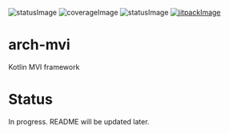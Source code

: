 ![statusImage](https://ci.sunnyday.dev/app/rest/builds/buildType:ArchMvi_Test,branch:name:main/statusIcon)
![coverageImage](https://img.shields.io/endpoint?url=https://kvdb.io/PY9VzGdCHe8YPbKvepE4y4/arch-mvi.main.coverage&logo=TeamCity)
![statusImage](https://img.shields.io/badge/status-pre--alpha-orange)
[![jitpackImage](https://jitpack.io/v/dev.sunnyday/arch-mvi.svg)](https://jitpack.io/#dev.sunnyday/arch-mvi)

# arch-mvi
Kotlin MVI framework

# Status
In progress. README will be updated later.
